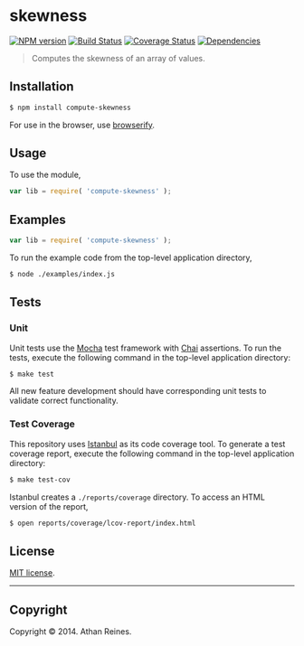 skewness
===
[![NPM version][npm-image]][npm-url] [![Build Status][travis-image]][travis-url] [![Coverage Status][coveralls-image]][coveralls-url] [![Dependencies][dependencies-image]][dependencies-url]

> Computes the skewness of an array of values.


## Installation

``` bash
$ npm install compute-skewness
```

For use in the browser, use [browserify](https://github.com/substack/node-browserify).


## Usage

To use the module,

``` javascript
var lib = require( 'compute-skewness' );
```


## Examples

``` javascript
var lib = require( 'compute-skewness' );
```

To run the example code from the top-level application directory,

``` bash
$ node ./examples/index.js
```


## Tests

### Unit

Unit tests use the [Mocha](http://visionmedia.github.io/mocha) test framework with [Chai](http://chaijs.com) assertions. To run the tests, execute the following command in the top-level application directory:

``` bash
$ make test
```

All new feature development should have corresponding unit tests to validate correct functionality.


### Test Coverage

This repository uses [Istanbul](https://github.com/gotwarlost/istanbul) as its code coverage tool. To generate a test coverage report, execute the following command in the top-level application directory:

``` bash
$ make test-cov
```

Istanbul creates a `./reports/coverage` directory. To access an HTML version of the report,

``` bash
$ open reports/coverage/lcov-report/index.html
```


## License

[MIT license](http://opensource.org/licenses/MIT). 


---
## Copyright

Copyright &copy; 2014. Athan Reines.


[npm-image]: http://img.shields.io/npm/v/compute-skewness.svg
[npm-url]: https://npmjs.org/package/compute-skewness

[travis-image]: http://img.shields.io/travis/compute-io/skewness/master.svg
[travis-url]: https://travis-ci.org/compute-io/skewness

[coveralls-image]: https://img.shields.io/coveralls/compute-io/skewness/master.svg
[coveralls-url]: https://coveralls.io/r/compute-io/skewness?branch=master

[dependencies-image]: http://img.shields.io/david/compute-io/skewness.svg
[dependencies-url]: https://david-dm.org/compute-io/skewness

[dev-dependencies-image]: http://img.shields.io/david/dev/compute-io/skewness.svg
[dev-dependencies-url]: https://david-dm.org/dev/compute-io/skewness

[github-issues-image]: http://img.shields.io/github/issues/compute-io/skewness.svg
[github-issues-url]: https://github.com/compute-io/skewness/issues